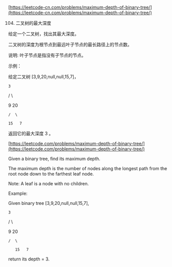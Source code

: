 
[https://leetcode-cn.com/problems/maximum-depth-of-binary-tree/](https://leetcode-cn.com/problems/maximum-depth-of-binary-tree/)

104. 二叉树的最大深度

给定一个二叉树，找出其最大深度。

二叉树的深度为根节点到最远叶子节点的最长路径上的节点数。

说明: 叶子节点是指没有子节点的节点。

示例：

给定二叉树 [3,9,20,null,null,15,7]，

    3

   / \

  9  20

    /  \

    15   7

返回它的最大深度 3 。



[https://leetcode.com/problems/maximum-depth-of-binary-tree/](https://leetcode.com/problems/maximum-depth-of-binary-tree/)

Given a binary tree, find its maximum depth.


The maximum depth is the number of nodes along the longest path from the root 
node down to the farthest leaf node.


Note: A leaf is a node with no children.


Example:


Given binary tree [3,9,20,null,null,15,7],


    3

   / \

  9  20

    /  \

       15   7

return its depth = 3.
